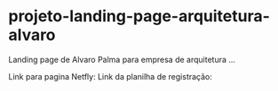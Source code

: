 # projeto-landing-page-arquitetura-alvaro

Landing page de Alvaro Palma 
para empresa de arquitetura ...

Link para pagina Netfly:
Link da planilha de registração: